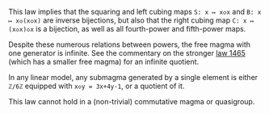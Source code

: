 This law implies that the squaring and left cubing maps `S: x ↦ x◇x` and `B: x ↦ x◇(x◇x)` are inverse bijections, but also that the right cubing map `C: x ↦ (x◇x)◇x` is a bijection, as well as all fourth-power and fifth-power maps.

Despite these numerous relations between powers, the free magma with one generator is infinite.  See the commentary on the stronger [law 1465](https://teorth.github.io/equational_theories/implications/?1465) (which has a smaller free magma) for an infinite quotient.

In any linear model, any submagma generated by a single element is either `ℤ/6ℤ` equipped with `x◇y = 3x+4y-1`, or a quotient of it.

This law cannot hold in a (non-trivial) commutative magma or quasigroup.
